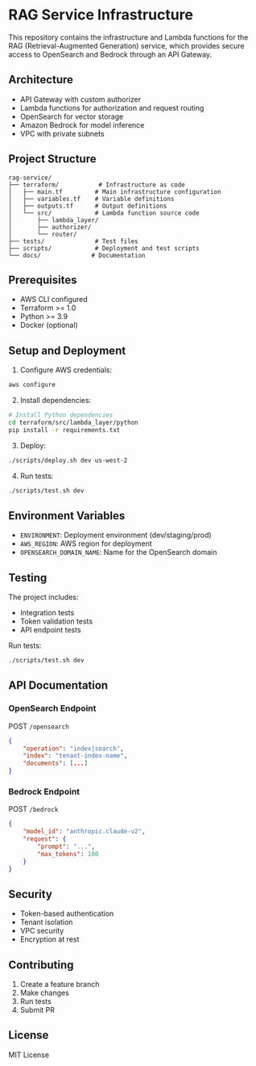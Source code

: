 # RAG Service Infrastructure

This repository contains the infrastructure and Lambda functions for the RAG (Retrieval-Augmented Generation) service, which provides secure access to OpenSearch and Bedrock through an API Gateway.

## Architecture

- API Gateway with custom authorizer
- Lambda functions for authorization and request routing
- OpenSearch for vector storage
- Amazon Bedrock for model inference
- VPC with private subnets

## Project Structure

```
rag-service/
├── terraform/           # Infrastructure as code
│   ├── main.tf         # Main infrastructure configuration
│   ├── variables.tf    # Variable definitions
│   ├── outputs.tf      # Output definitions
│   └── src/            # Lambda function source code
│       ├── lambda_layer/
│       ├── authorizer/
│       └── router/
├── tests/              # Test files
├── scripts/            # Deployment and test scripts
└── docs/              # Documentation
```

## Prerequisites

- AWS CLI configured
- Terraform >= 1.0
- Python >= 3.9
- Docker (optional)

## Setup and Deployment

1. Configure AWS credentials:
```bash
aws configure
```

2. Install dependencies:
```bash
# Install Python dependencies
cd terraform/src/lambda_layer/python
pip install -r requirements.txt
```

3. Deploy:
```bash
./scripts/deploy.sh dev us-west-2
```

4. Run tests:
```bash
./scripts/test.sh dev
```

## Environment Variables

- `ENVIRONMENT`: Deployment environment (dev/staging/prod)
- `AWS_REGION`: AWS region for deployment
- `OPENSEARCH_DOMAIN_NAME`: Name for the OpenSearch domain

## Testing

The project includes:
- Integration tests
- Token validation tests
- API endpoint tests

Run tests:
```bash
./scripts/test.sh dev
```

## API Documentation

### OpenSearch Endpoint

POST `/opensearch`
```json
{
    "operation": "index|search",
    "index": "tenant-index-name",
    "documents": [...]
}
```

### Bedrock Endpoint

POST `/bedrock`
```json
{
    "model_id": "anthropic.claude-v2",
    "request": {
        "prompt": "...",
        "max_tokens": 100
    }
}
```

## Security

- Token-based authentication
- Tenant isolation
- VPC security
- Encryption at rest

## Contributing

1. Create a feature branch
2. Make changes
3. Run tests
4. Submit PR

## License

MIT License
